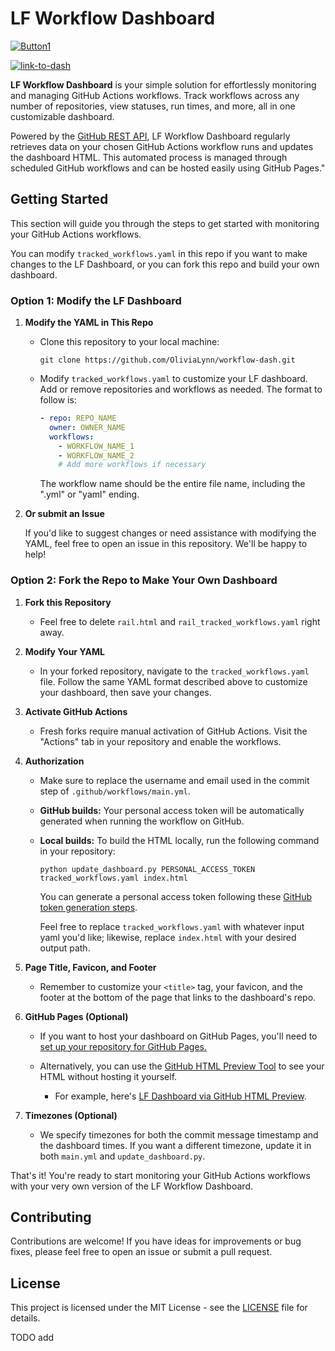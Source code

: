 <!--- ![GitHub Workflow Status](https://img.shields.io/github/actions/workflow/status/OliviaLynn/lf-workflow-dash/ci.yml) --->
<!--- [![codecov](https://codecov.io/gh/OliviaLynn/lf-workflow-dash/branch/master/graph/badge.svg)](https://codecov.io/gh/OliviaLynn/lf-workflow-dash) --->

# LF Workflow Dashboard 

[![Button1]][Link]
<!----------------------------------------------------------------------------->
[Link]: [Dashboard](https://olivialynn.github.io/lf-workflow-dash/)
<!---------------------------------[ Buttons ]--------------------------------->
[Button1]: https://img.shields.io/badge/View_Dashboard_Here-7b6db0?style=for-the-badge


[![link-to-dash](https://img.shields.io/badge/View_Dashboard_Here-7b6db0?style=for-the-badge)](https://olivialynn.github.io/lf-workflow-dash/)

**LF Workflow Dashboard** is your simple solution for effortlessly monitoring and managing GitHub Actions workflows. Track workflows across any number of repositories, view statuses, run times, and more, all in one customizable dashboard.

Powered by the [GitHub REST API](https://docs.github.com/en/rest), LF Workflow Dashboard regularly retrieves data on your chosen GitHub Actions workflow runs and updates the dashboard HTML. This automated process is managed through scheduled GitHub workflows and can be hosted easily using GitHub Pages."

## Getting Started

This section will guide you through the steps to get started with monitoring your GitHub Actions workflows.

You can modify `tracked_workflows.yaml` in this repo if you want to make changes to the LF Dashboard, or you can fork this repo and build your own dashboard.

### Option 1: Modify the LF Dashboard

1. **Modify the YAML in This Repo**

   - Clone this repository to your local machine:

     ```shell
     git clone https://github.com/OliviaLynn/workflow-dash.git
     ```

   - Modify `tracked_workflows.yaml` to customize your LF dashboard. Add or remove repositories and workflows as needed. The format to follow is:

     ```yaml
     - repo: REPO_NAME
       owner: OWNER_NAME
       workflows:
         - WORKFLOW_NAME_1
         - WORKFLOW_NAME_2
         # Add more workflows if necessary
     ```
        The workflow name should be the entire file name, including the ".yml" or "yaml" ending.

2. **Or submit an Issue**

   If you'd like to suggest changes or need assistance with modifying the YAML, feel free to open an issue in this repository. We'll be happy to help!

### Option 2: Fork the Repo to Make Your Own Dashboard

1. **Fork this Repository**
   
   - Feel free to delete `rail.html` and `rail_tracked_workflows.yaml` right away.

2. **Modify Your YAML**

   - In your forked repository, navigate to the `tracked_workflows.yaml` file. Follow the same YAML format described above to customize your dashboard, then save your changes.

3. **Activate GitHub Actions**

   - Fresh forks require manual activation of GitHub Actions. Visit the "Actions" tab in your repository and enable the workflows.

4. **Authorization**

   - Make sure to replace the username and email used in the commit step of `.github/workflows/main.yml`.
     
   - **GitHub builds:** Your personal access token will be automatically generated when running the workflow on GitHub.

   - **Local builds:** To build the HTML locally, run the following command in your repository:

     ```shell
     python update_dashboard.py PERSONAL_ACCESS_TOKEN tracked_workflows.yaml index.html
     ```

     You can generate a personal access token following these [GitHub token generation steps](TODO_ADD_LINK).

     Feel free to replace `tracked_workflows.yaml` with whatever input yaml you'd like; likewise, replace `index.html` with your desired output path.

5. **Page Title, Favicon, and Footer**

    - Remember to customize your `<title>` tag, your favicon, and the footer at the bottom of the page that links to the dashboard's repo.

6. **GitHub Pages (Optional)**

   - If you want to host your dashboard on GitHub Pages, you'll need to [set up your repository for GitHub Pages.](TODO_ADD_LINK)

   - Alternatively, you can use the [GitHub HTML Preview Tool](https://htmlpreview.github.io/?) to see your HTML without hosting it yourself. 
      - For example, here's [LF Dashboard via GitHub HTML Preview](https://htmlpreview.github.io/?url=https://github.com/OliviaLynn/workflow-dash/blob/main/index.html).

7. **Timezones (Optional)**

   - We specify timezones for both the commit message timestamp and the dashboard times. If you want a different timezone, update it in both `main.yml` and `update_dashboard.py`.


That's it! You're ready to start monitoring your GitHub Actions workflows with your very own version of the LF Workflow Dashboard.



## Contributing

Contributions are welcome! If you have ideas for improvements or bug fixes, please feel free to open an issue or submit a pull request.

## License

This project is licensed under the MIT License - see the [LICENSE](LICENSE) file for details.

TODO add
